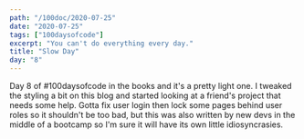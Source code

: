 ```yaml
---
path: "/100doc/2020-07-25"
date: "2020-07-25"
tags: ["100daysofcode"]
excerpt: "You can't do everything every day."
title: "Slow Day"
day: "8"
---
```


Day 8 of \#100daysofcode in the books and it's a pretty light one. I tweaked the styling a bit on this blog and started looking at a friend's project that needs some help. Gotta fix user login then lock some pages behind user roles so it shouldn't be too bad, but this was also written by new devs in the middle of a bootcamp so I'm sure it will have its own little idiosyncrasies.
